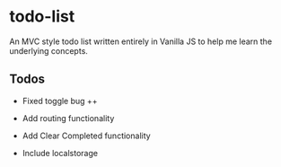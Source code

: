 # todo-list
		
An MVC style todo list written entirely in Vanilla JS to help me learn the underlying concepts.

## Todos
	
- Fixed toggle bug ++
		
- Add routing functionality
		
- Add Clear Completed functionality
		
- Include localstorage